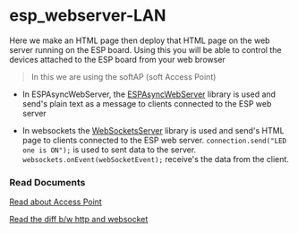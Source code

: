 # esp_webserver-LAN

Here we make an HTML page then deploy that HTML page on the web server running on the ESP board. Using this you will be able to control the devices attached to the ESP board from your web browser

> In this we are using the softAP (soft Access Point)


- In ESPAsyncWebServer, the <a href="https://github.com/me-no-dev/ESPAsyncWebServer">ESPAsyncWebServer</a> library is used and send's plain text as a message to clients connected to the ESP web server
  
- In websockets the <a href="https://github.com/Links2004/arduinoWebSockets">WebSocketsServer</a> library is used and send's HTML page to clients connected to the ESP web server. `connection.send("LED one is ON");` is used to sent data to the server. `websockets.onEvent(webSocketEvent);` receive's the data from the client.

### Read Documents

<a href="https://randomnerdtutorials.com/esp32-access-point-ap-web-server/">Read about Access Point</a>

<a href="https://developerinsider.co/difference-between-http-and-http-2-0-websocket/">Read the diff b/w http and websocket</a>

